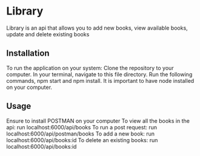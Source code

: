 # Library
Library is an api that allows you to add new books, view available books, update and delete existing books
## Installation
To run the application on your system:
Clone the repository to your computer.
In your terminal, navigate to this file directory. 
Run the following commands, npm start and npm install. It is important to have node installed on your computer.
## Usage
Ensure to install POSTMAN on your computer
To view all the books in the api: run localhost:6000/api/books
To run a post request: run localhost:6000/api/postman/books
To add a new book: run localhost:6000/api/books:id
To delete an existing books: run localhost:6000/api/books:id
